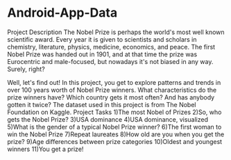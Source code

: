 # Android-App-Data

Project Description
The Nobel Prize is perhaps the world's most well known scientific award. Every year it is given to scientists and scholars in chemistry, literature, physics, medicine, economics, and peace. The first Nobel Prize was handed out in 1901, and at that time the prize was Eurocentric and male-focused, but nowadays it's not biased in any way. Surely, right?

Well, let's find out! In this project, you get to explore patterns and trends in over 100 years worth of Nobel Prize winners. What characteristics do the prize winners have? Which country gets it most often? And has anybody gotten it twice?
The dataset used in this project is from The Nobel Foundation on Kaggle.
Project Tasks
1)The most Nobel of Prizes
2)So, who gets the Nobel Prize?
3)USA dominance
4)USA dominance, visualized
5)What is the gender of a typical Nobel Prize winner?
6)The first woman to win the Nobel Prize
7)Repeat laureates
8)How old are you when you get the prize?
9)Age differences between prize categories
10)Oldest and youngest winners
11)You get a prize!
 
